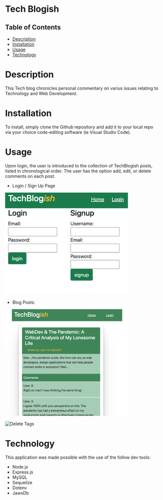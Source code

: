 # Tech Blogish

## Table of Contents
- [Description](#description)
- [Installation](#installation)
- [Usage](#usage)
- [Technology](#technology)


# Description
This Tech blog chronicles personal commentary on varius issues relating to Technology and Web Development.




# Installation
To install, simply clone the Github repository and add it to your local repo via your choice code-editing software (ie Visual Studio Code).




# Usage
Upon login, the user is introduced to the collection of TechBlogish posts, listed in chronological order. The user has the option add, edit, or delete comments on each post.


* Login / Sign Up Page
<img src="public/images/login.png" width="400">

* Blog Posts:
<img src="public/images/post.png" width="400">


![Delete Tags](./public/gifs/login.gif)

# Technology
This application was made possible with the use of the follow dev tools:
* Node.js
* Express.js
* MySQL
* Sequelize
* Dotenv
* JawsDb
